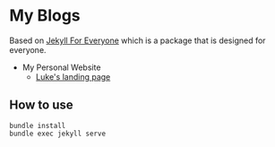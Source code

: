 # My Blogs

Based on [Jekyll For Everyone](https://github.com/melvinchng/jekyll-for-everyone) which is a package that is designed for everyone.

- My Personal Website
  - [Luke's landing page](https://lukelee233.github.io/)

## How to use

```shell script
bundle install
bundle exec jekyll serve
```
